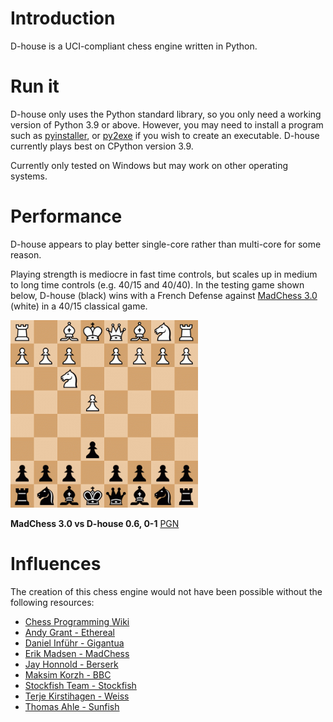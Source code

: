 # Introduction
D-house is a UCI-compliant chess engine written in Python.

# Run it
D-house only uses the Python standard library, so you only need a working version of Python 3.9 or above.
However, you may need to install a program such as 
[pyinstaller](https://pypi.org/project/pyinstaller/), or [py2exe](https://pypi.org/project/py2exe/) if you wish to create an executable. D-house currently plays best on CPython version 3.9.

Currently only tested on Windows but may work on other operating systems.

# Performance
D-house appears to play better single-core rather than multi-core for some reason.

Playing strength is mediocre in fast time controls, but scales up in medium to long time controls (e.g. 40/15 and 40/40). In the testing game shown below, D-house (black) wins with a French Defense against [MadChess 3.0](http://ccrl.chessdom.com/ccrl/4040/cgi/engine_details.cgi?match_length=30&each_game=1&print=Details&each_game=1&eng=MadChess%203.0%2064-bit#MadChess_3_0_64-bit) (white) in a 40/15 classical game.

<img src="images/MadChess 3.0 vs D-house 0.6.gif" width="300" height="300">

**MadChess 3.0 vs D-house 0.6, 0-1** [PGN](images/MadChess%203.0%20vs%20D-house%200.6.pgn)

# Influences
The creation of this chess engine would not have been possible without the following resources:
* [Chess Programming Wiki](https://www.chessprogramming.org/Main_Page)<br/>
* [Andy Grant - Ethereal](https://github.com/AndyGrant/Ethereal)<br/>
* [Daniel Inführ - Gigantua](https://github.com/Gigantua/Gigantua)<br/>
* [Erik Madsen - MadChess](https://www.madchess.net/)<br/>
* [Jay Honnold - Berserk](https://github.com/jhonnold/berserk)<br/>
* [Maksim Korzh - BBC](https://github.com/maksimKorzh/bbc)<br/>
* [Stockfish Team - Stockfish](https://github.com/official-stockfish/Stockfish)<br/>
* [Terje Kirstihagen - Weiss](https://github.com/TerjeKir/weiss)<br/>
* [Thomas Ahle - Sunfish](https://github.com/thomasahle/sunfish)<br/>
